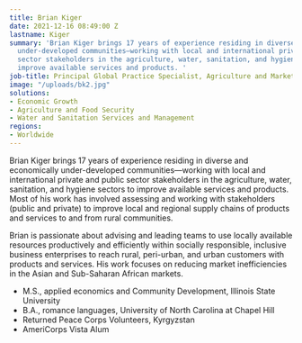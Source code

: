 ```yaml
---
title: Brian Kiger
date: 2021-12-16 08:49:00 Z
lastname: Kiger
summary: 'Brian Kiger brings 17 years of experience residing in diverse and economically
  under-developed communities—working with local and international private and public
  sector stakeholders in the agriculture, water, sanitation, and hygiene sectors to
  improve available services and products. '
job-title: Principal Global Practice Specialist, Agriculture and Market Systems
image: "/uploads/bk2.jpg"
solutions:
- Economic Growth
- Agriculture and Food Security
- Water and Sanitation Services and Management
regions:
- Worldwide
---
```


Brian Kiger brings 17 years of experience residing in diverse and economically under-developed communities—working with local and international private and public sector stakeholders in the agriculture, water, sanitation, and hygiene sectors to improve available services and products. Most of his work has involved assessing and working with stakeholders (public and private) to improve local and regional supply chains of products and services to and from rural communities. 

Brian is passionate about advising and leading teams to use locally available resources productively and efficiently within socially responsible, inclusive business enterprises to reach rural, peri-urban, and urban customers with products and services. His work focuses on reducing market inefficiencies in the Asian and Sub-Saharan African markets.

* M.S., applied economics and Community Development, Illinois State University
* B.A., romance languages, University of North Carolina at Chapel Hill
* Returned Peace Corps Volunteers, Kyrgyzstan
* AmeriCorps Vista Alum